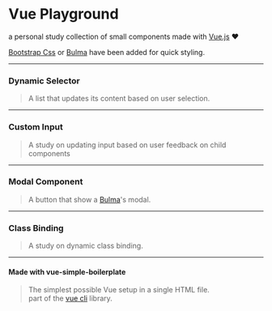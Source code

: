 Vue Playground
=======

a personal study collection of small components made with [Vue.js](https://vuejs.org/) :heart:

[Bootstrap Css](http://getbootstrap.com/css/) or [Bulma](http://bulma.io/) have been added for quick styling.

---

### Dynamic Selector

>A list that updates its content based on user selection.

---

### Custom Input

>A study on updating input based on user feedback on child components

---

### Modal Component

>A button that show a [Bulma](http://bulma.io/)'s modal.

---

### Class Binding

>A study on dynamic class binding.

---

#### Made with vue-simple-boilerplate

> The simplest possible Vue setup in a single HTML file.<br>
part of the [vue cli](https://github.com/vuejs/vue-cli) library.

